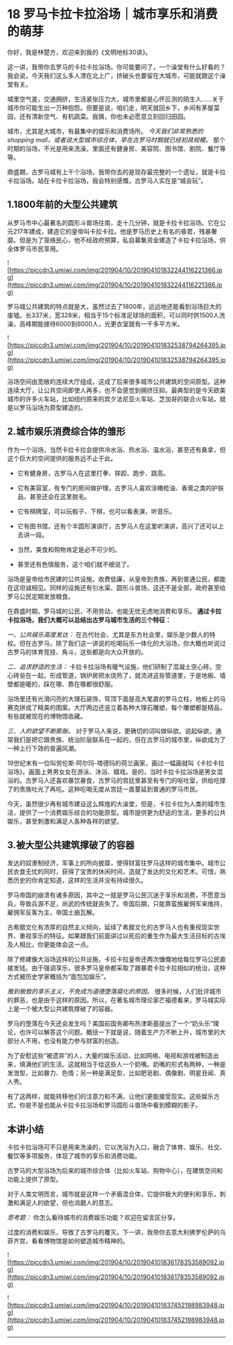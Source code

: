 # 18 罗马卡拉卡拉浴场｜城市享乐和消费的萌芽

你好，我是林楚方，欢迎来到我的《文明地标30讲》。

这一讲，我带你去罗马的卡拉卡拉浴场。你可能要问了，一个澡堂有什么好看的？我会说，今天我们这么多人漂在北上广，挤破头也要留在大城市，可能就跟这个澡堂有关。

城里空气差，交通拥挤，生活紧张压力大，城市里都是心怀叵测的陌生人……关于城市你可能生出一万种抱怨。但要是说，咱们走，明天就回乡下，乡间有茅屋菜园，还有清新空气、有机蔬菜。我猜，你也未必愿意立刻回归田园。

城市，尤其是大城市，有最集中的娱乐和消费场所。 *今天我们非常熟悉的shopping mall，或者说大型城市综合体，早在古罗马时期就已经初具规模。* 那个时期的浴场，不光是用来洗澡，里面还有健身房、美容院、图书馆、剧院、餐厅等等。

鼎盛期，古罗马城有上千个浴场，我带你去的是现存最完整的一个遗址，就是卡拉卡拉浴场。站在卡拉卡拉浴场，我会特别感慨，古罗马人实在是“城会玩”。

## 1.1800年前的大型公共建筑

从罗马市中心最著名的圆形斗兽场往南，走十几分钟，就是卡拉卡拉浴场。它在公元217年建成，建造它的皇帝叫卡拉卡拉。他是罗马历史上有名的昏君，残暴奢靡。但是为了笼络民心，他不经政府预算，私自募集资金建造了卡拉卡拉浴场，供全体罗马市民享用。

![https://piccdn3.umiwi.com/img/201904/10/201904101832244116221366.jpg](https://piccdn3.umiwi.com/img/201904/10/201904101832244116221366.jpg)

罗马城公共建筑的特点就是大，虽然过去了1800年，远远地还能看到浴场巨大的废墟。长337米，宽328米，相当于15个标准足球场的面积，可以同时供1500人洗澡，高峰期能接待6000到8000人，光更衣室就有一千多平方米。

![https://piccdn3.umiwi.com/img/201904/10/201904101832538794264395.jpg](https://piccdn3.umiwi.com/img/201904/10/201904101832538794264395.jpg)

浴场空间由宽敞的连续大厅组成，这成了后来很多城市公共建筑的空间原型。这种连续大厅，让公共空间即使人再多，也不会感觉到拥挤压抑。最典型的是今天欧美城市的许多火车站，比如纽约原来的宾夕法尼亚火车站、芝加哥的联合火车站，就是以罗马浴场为原型建造的。

## 2.城市娱乐消费综合体的雏形

作为一个浴场，当然卡拉卡拉会提供冷水浴、热水浴、温水浴，甚至还有桑拿，但这个巨大的空间提供的服务远不止于此。

* 它有健身房，古罗马人在这里打拳、摔跤、跑步、跳高。

* 它有美容室，有专门的房间做护理，古罗马人喜欢涂橄榄油、香膏之类的护肤品，甚至还会在这里脱毛。

* 它有棋牌室，可以玩骰子、下棋，也可以看表演，听音乐。

* 它有图书馆，还有个半圆形演讲厅，古罗马人在这里听演讲，高兴了还可以上去讲一段。

* 当然，美食和购物肯定是必不可少的。

* 甚至还有色情服务，这个咱们就不细说了。

浴场是皇帝给市民建的公共设施，收费低廉，从皇帝到贵族，再到普通公民，都能在这坦诚相见。同样的设施还有引水渠、圆形斗兽场，这还不是全部，政府甚至给罗马公民定期发放粮食。

在鼎盛时期，罗马城的公民，不用劳动，也能无忧无虑地消费和享乐。 **通过卡拉卡拉浴场，我们大概可以总结出古罗马城市生活的三个特征：**

 *一、公共娱乐高度发达：* 在古代社会，尤其是东方社会里，娱乐是少数人的特权。但在古罗马，除了我们这一讲说的吃喝玩乐一体化的大浴场，你大概也听说过古罗马的体育竞技、角斗，这些都是向大众开放的。

 *二、追求舒适的生活：* 卡拉卡拉浴场有暖气设施，他们研制了混凝土空心砖。空心砖垒在一起，形成管道，锅炉房把水烧热了，就流进这些管道里，于是地板、墙壁都是暖的，踩在哪、靠在哪都很舒服。

浴场里还有光滑闪亮的大理石装饰，穹顶下面是高大笔直的罗马立柱，地板上的马赛克拼成了精美的图案。大厅两边还竖立着各种大理石雕塑，每个雕塑都是精品，有些就被现在的博物馆收藏。

 *三、人的欲望不断膨胀。* 对于罗马人来说，更确切的词叫做纵欲。说起纵欲，通常我们是把它跟贵族、统治阶层联系在一起的，但在古罗马的城市里，纵欲成为了一种上行下效的普遍风潮。

19世纪末有一位叫劳伦斯·阿尔玛-塔德玛的荷兰画家，画过一幅画就叫《卡拉卡拉浴场》。画面上男男女女在游泳、沐浴、嬉戏。是的，当时卡拉卡拉浴场是男女混浴的。古罗马人还喜欢暴饮暴食，古罗马的宫廷里甚至有专门的呕吐室，供给吃撑了的贵族吐光了再吃。这种吃喝无度从宫廷一直蔓延到普通的罗马市民。

今天，虽然很少再有城市建设这么辉煌的大澡堂，但是，卡拉卡拉为人类的城市生活，提供了一个消费娱乐综合的功能原型。城市提供更为舒适的生活，更多的公共娱乐，甚至刺激和满足人各种各样的欲望。

## 3.被大型公共建筑撑破了的容器

发达的奴隶制经济，军事上的所向披靡，使得财富往罗马这样的城市集中。城市公民衣食无忧的同时，获得了宝贵的休闲时间，造就了发达的文化和艺术。可惜，熟悉历史的你肯定知道，这样的生活并没有持续很久。

罗马帝国的崩溃有诸多原因，其中之一就是罗马公民沉迷于享乐和消费，不愿意当兵，导致兵源不足，尚武的传统就丧失了。帝国后期，只能靠蛮族雇佣军来维持，雇佣军反客为主，帝国土崩瓦解。

古希腊文化有浓厚的自然主义倾向，延续了希腊文化的古罗马人也有重视现实世界、重视享乐的特征。如果跟我们前面讲过以死后的重生作为最大生活目标的古埃及人相比，你更能体会这一点。

除了修建像大浴场这样的公共设施，卡拉卡拉皇帝还两次慷慨地给每位罗马公民直接发钱。由于强调享乐，很多罗马皇帝都采取了跟暴君卡拉卡拉相似的统治，这种方式被历史学家概括为“面包加娱乐”。

 *推到极致的享乐主义，不免成为道德堕落腐化的原因。* 很多时候，人们批评城市的罪恶，也是由于这样的原因。所以，在著名城市理论家芒福德看来，罗马城实际上是一个被大型公共建筑撑破了的容器。

罗马的堕落在今天还会发生吗？美国前国务卿布热津斯基提出了一个“奶头乐”理论，也许可以解答这个问题。概括一下就是说，随着生产力不断上升，城市里的大部分人不用，也没有能力参与财富的创造。

为了安慰这些“被遗弃”的人，大量的娱乐活动，比如网络、电视和游戏被制造出来，填满他们的生活。这就相当于给这些人一个奶嘴。奶嘴的形式有两种，一种是发泄型，比如暴力、色情；另一种是满足型，比如肥皂剧、偶像剧、明星丑闻、真人秀。

有了这两样，就能转移他们的注意力和不满，让他们更能接受现实。这些娱乐方式，你是不是也能从卡拉卡拉浴场和罗马圆形斗兽场中看到模糊的影子。

## 本讲小结

卡拉卡拉浴场可不只是用来洗澡的，它以洗浴为入口，融合了体育、娱乐、社交、餐饮等多项服务，体现了城市的享乐和消费功能。

古罗马的大型浴场为后来的城市综合体（比如火车站、购物中心），在建筑空间和功能上提供了原型。

对于人类文明而言，城市就是这样一个矛盾混合体，它提供极大的便利和享乐，刺激和满足人的欲望，但也消磨人的意志。

 *思考题：* 你怎么看待城市的消费娱乐功能？欢迎在留言区分享。

过度的消费和娱乐，导致了古罗马的覆灭。下一讲，我带你去意大利佛罗伦萨的乌菲齐宫，看看博物馆是如何塑造城市精神的。

![https://piccdn3.umiwi.com/img/201904/10/201904101836178353589092.jpg](https://piccdn3.umiwi.com/img/201904/10/201904101836178353589092.jpg)

![https://piccdn3.umiwi.com/img/201904/10/201904101837452198983948.jpg](https://piccdn3.umiwi.com/img/201904/10/201904101837452198983948.jpg)

---
